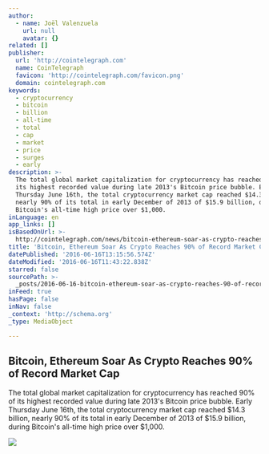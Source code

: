 ```yaml
---
author:
  - name: Joël Valenzuela
    url: null
    avatar: {}
related: []
publisher:
  url: 'http://cointelegraph.com'
  name: CoinTelegraph
  favicon: 'http://cointelegraph.com/favicon.png'
  domain: cointelegraph.com
keywords:
  - cryptocurrency
  - bitcoin
  - billion
  - all-time
  - total
  - cap
  - market
  - price
  - surges
  - early
description: >-
  The total global market capitalization for cryptocurrency has reached 90% of
  its highest recorded value during late 2013's Bitcoin price bubble. Early
  Thursday June 16th, the total cryptocurrency market cap reached $14.3 billion,
  nearly 90% of its total in early December of 2013 of $15.9 billion, during
  Bitcoin's all-time high price over $1,000.
inLanguage: en
app_links: []
isBasedOnUrl: >-
  http://cointelegraph.com/news/bitcoin-ethereum-soar-as-crypto-reaches-90-of-record-market-cap
title: 'Bitcoin, Ethereum Soar As Crypto Reaches 90% of Record Market Cap'
datePublished: '2016-06-16T13:15:56.574Z'
dateModified: '2016-06-16T11:43:22.838Z'
starred: false
sourcePath: >-
  _posts/2016-06-16-bitcoin-ethereum-soar-as-crypto-reaches-90-of-record-marke.md
inFeed: true
hasPage: false
inNav: false
_context: 'http://schema.org'
_type: MediaObject

---
```

<article style=""><h1>Bitcoin, Ethereum Soar As Crypto Reaches 90% of Record Market Cap</h1><p>The total global market capitalization for cryptocurrency has reached 90% of its highest recorded value during late 2013's Bitcoin price bubble. Early Thursday June 16th, the total cryptocurrency market cap reached $14.3 billion, nearly 90% of its total in early December of 2013 of $15.9 billion, during Bitcoin's all-time high price over $1,000.</p><img src="http://cointelegraph.com/images/725_aHR0cDovL2NvaW50ZWxlZ3JhcGguY29tL3N0b3JhZ2UvdXBsb2Fkcy92aWV3LzY5ODg4NDI1MTgxZjdiNWY1NjE2ZTRkMDEyOWVkZDZhLmpwZw==.jpg" /></article>